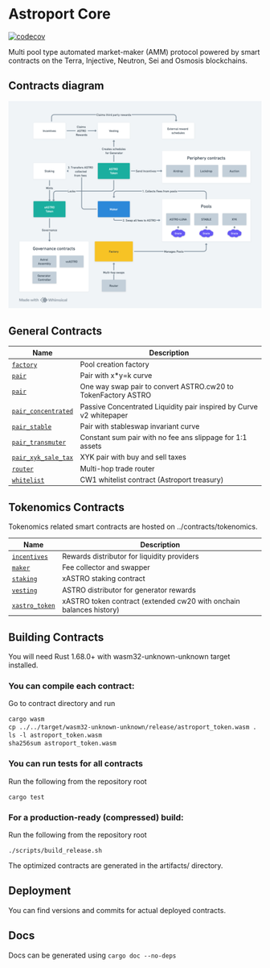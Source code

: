 # Astroport Core

[![codecov](https://codecov.io/gh/astroport-fi/astroport-core/branch/main/graph/badge.svg?token=ROOLZTGZMM)](https://codecov.io/gh/astroport-fi/astroport-core)

Multi pool type automated market-maker (AMM) protocol powered by smart contracts on the Terra, Injective, Neutron, Sei
and Osmosis
blockchains.

## Contracts diagram

![contract diagram](./assets/sc_diagram.png "Contracts Diagram")

## General Contracts

| Name                                               | Description                                                         |
|----------------------------------------------------|---------------------------------------------------------------------|
| [`factory`](contracts/factory)                     | Pool creation factory                                               |
| [`pair`](contracts/pair)                           | Pair with x*y=k curve                                               |
| [`pair`](contracts/pair_astro_converter)           | One way swap pair to convert ASTRO.cw20 to TokenFactory ASTRO       |
| [`pair_concentrated`](contracts/pair_concentrated) | Passive Concentrated Liquidity pair inspired by Curve v2 whitepaper |
| [`pair_stable`](contracts/pair_stable)             | Pair with stableswap invariant curve                                |
| [`pair_transmuter`](contracts/pair_transmuter)     | Constant sum pair with no fee ans slippage for 1:1 assets           |
| [`pair_xyk_sale_tax`](contracts/pair_xyk_sale_tax) | XYK pair with buy and sell taxes                                    |
| [`router`](contracts/router)                       | Multi-hop trade router                                              |
| [`whitelist`](contracts/whitelist)                 | CW1 whitelist contract (Astroport treasury)                         |

## Tokenomics Contracts

Tokenomics related smart contracts are hosted on ../contracts/tokenomics.

| Name                                                | Description                                                         |
|-----------------------------------------------------|---------------------------------------------------------------------|
| [`incentives`](contracts/tokenomics/generator)      | Rewards distributor for liquidity providers                         |
| [`maker`](contracts/tokenomics/maker)               | Fee collector and swapper                                           |
| [`staking`](contracts/tokenomics/staking)           | xASTRO staking contract                                             |
| [`vesting`](contracts/tokenomics/vesting)           | ASTRO distributor for generator rewards                             |
| [`xastro_token`](contracts/tokenomics/xastro_token) | xASTRO token contract (extended cw20 with onchain balances history) |

## Building Contracts

You will need Rust 1.68.0+ with wasm32-unknown-unknown target installed.

### You can compile each contract:

Go to contract directory and run

```
cargo wasm
cp ../../target/wasm32-unknown-unknown/release/astroport_token.wasm .
ls -l astroport_token.wasm
sha256sum astroport_token.wasm
```

### You can run tests for all contracts

Run the following from the repository root

```
cargo test
```

### For a production-ready (compressed) build:

Run the following from the repository root

```
./scripts/build_release.sh
```

The optimized contracts are generated in the artifacts/ directory.

## Deployment

You can find versions and commits for actual deployed contracts.

## Docs

Docs can be generated using `cargo doc --no-deps`

